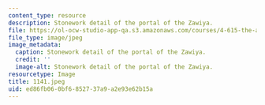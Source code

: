 ```yaml
---
content_type: resource
description: Stonework detail of the portal of the Zawiya.
file: https://ol-ocw-studio-app-qa.s3.amazonaws.com/courses/4-615-the-architecture-of-cairo-spring-2002/ed86fb060bf6852737a9a2e93e62b15a_1141.jpeg
file_type: image/jpeg
image_metadata:
  caption: Stonework detail of the portal of the Zawiya.
  credit: ''
  image-alt: Stonework detail of the portal of the Zawiya.
resourcetype: Image
title: 1141.jpeg
uid: ed86fb06-0bf6-8527-37a9-a2e93e62b15a
---
```

